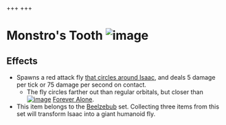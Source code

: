 +++
+++

 # Monstro's Tooth ![image](/image/Monstro%27s_Tooth.png) 


Effects
---------


* Spawns a red attack fly [that circles around Isaac](/wiki/Familiar#Orbital_Familiars "Familiar"), and deals 5 damage per tick or 75 damage per second on contact.
	+ The fly circles farther out than regular orbitals, but closer than [![image](/image/Forever_Alone.png)](/wiki/Forever_Alone "Forever Alone") [Forever Alone](/wiki/Forever_Alone "Forever Alone").
* This item belongs to the [Beelzebub](/wiki/Beelzebub "Beelzebub") set. Collecting three items from this set will transform Isaac into a giant humanoid fly.


